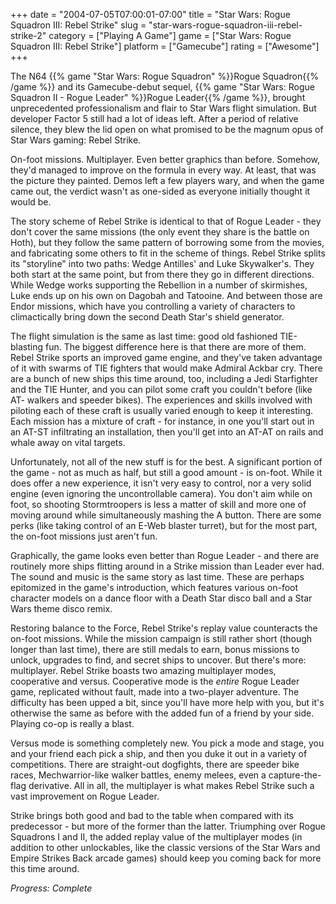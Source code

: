 +++
date = "2004-07-05T07:00:01-07:00"
title = "Star Wars: Rogue Squadron III: Rebel Strike"
slug = "star-wars-rogue-squadron-iii-rebel-strike-2"
category = ["Playing A Game"]
game = ["Star Wars: Rogue Squadron III: Rebel Strike"]
platform = ["Gamecube"]
rating = ["Awesome"]
+++

The N64 {{% game "Star Wars: Rogue Squadron" %}}Rogue Squadron{{% /game %}} and its Gamecube-debut sequel, {{% game "Star Wars: Rogue Squadron II - Rogue Leader" %}}Rogue Leader{{% /game %}}, brought unprecedented professionalism and flair to Star Wars flight simulation. But developer Factor 5 still had a lot of ideas left. After a period of relative silence, they blew the lid open on what promised to be the magnum opus of Star Wars gaming: Rebel Strike.

On-foot missions. Multiplayer. Even better graphics than before. Somehow, they'd managed to improve on the formula in every way. At least, that was the picture they painted. Demos left a few players wary, and when the game came out, the verdict wasn't as one-sided as everyone initially thought it would be.

The story scheme of Rebel Strike is identical to that of Rogue Leader - they don't cover the same missions (the only event they share is the battle on Hoth), but they follow the same pattern of borrowing some from the movies, and fabricating some others to fit in the scheme of things. Rebel Strike splits its "storyline" into two paths: Wedge Antilles' and Luke Skywalker's. They both start at the same point, but from there they go in different directions. While Wedge works supporting the Rebellion in a number of skirmishes, Luke ends up on his own on Dagobah and Tatooine. And between those are Endor missions, which have you controlling a variety of characters to climactically bring down the second Death Star's shield generator.

The flight simulation is the same as last time: good old fashioned TIE-blasting fun. The biggest difference here is that there are more of them. Rebel Strike sports an improved game engine, and they've taken advantage of it with swarms of TIE fighters that would make Admiral Ackbar cry. There are a bunch of new ships this time around, too, including a Jedi Starfighter and the TIE Hunter, and you can pilot some craft you couldn't before (like AT- walkers and speeder bikes). The experiences and skills involved with piloting each of these craft is usually varied enough to keep it interesting. Each mission has a mixture of craft - for instance, in one you'll start out in an AT-ST infiltrating an installation, then you'll get into an AT-AT on rails and whale away on vital targets.

Unfortunately, not all of the new stuff is for the best. A significant portion of the game - not as much as half, but still a good amount - is on-foot. While it does offer a new experience, it isn't very easy to control, nor a very solid engine (even ignoring the uncontrollable camera). You don't aim while on foot, so shooting Stormtroopers is less a matter of skill and more one of moving around while simultaneously mashing the A button. There are some perks (like taking control of an E-Web blaster turret), but for the most part, the on-foot missions just aren't fun.

Graphically, the game looks even better than Rogue Leader - and there are routinely more ships flitting around in a Strike mission than Leader ever had. The sound and music is the same story as last time. These are perhaps epitomized in the game's introduction, which features various on-foot character models on a dance floor with a Death Star disco ball and a Star Wars theme disco remix.

Restoring balance to the Force, Rebel Strike's replay value counteracts the on-foot missions. While the mission campaign is still rather short (though longer than last time), there are still medals to earn, bonus missions to unlock, upgrades to find, and secret ships to uncover. But there's more: multiplayer. Rebel Strike boasts two amazing multiplayer modes, cooperative and versus. Cooperative mode is the *entire* Rogue Leader game, replicated without fault, made into a two-player adventure. The difficulty has been upped a bit, since you'll have more help with you, but it's otherwise the same as before with the added fun of a friend by your side. Playing co-op is really a blast.

Versus mode is something completely new. You pick a mode and stage, you and your friend each pick a ship, and then you duke it out in a variety of competitions. There are straight-out dogfights, there are speeder bike races, Mechwarrior-like walker battles, enemy melees, even a capture-the-flag derivative. All in all, the multiplayer is what makes Rebel Strike such a vast improvement on Rogue Leader.

Strike brings both good and bad to the table when compared with its predecessor - but more of the former than the latter. Triumphing over Rogue Squadrons I and II, the added replay value of the multiplayer modes (in addition to other unlockables, like the classic versions of the Star Wars and Empire Strikes Back arcade games) should keep you coming back for more this time around.

<i>Progress: Complete</i>